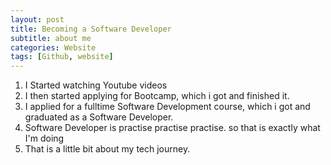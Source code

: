 ```yaml
---
layout: post
title: Becoming a Software Developer
subtitle: about me
categories: Website
tags: [Github, website]
---
```


1. I Started watching Youtube videos
2. I then started applying for Bootcamp, which i got and finished it.
3. I applied for a fulltime Software Development course, which i got and graduated as a Software Developer.
4. Software Developer is practise practise practise. so that is exactly what I'm doing 
5. That is a little bit about my tech journey.
